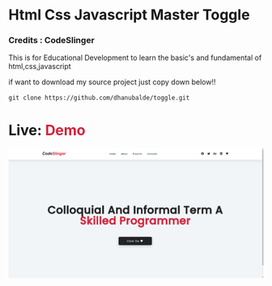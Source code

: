 # Html Css Javascript Master Toggle
### Credits :  CodeSlinger

This is for Educational Development to learn the basic's
and fundamental of html,css,javascript

if want to download my source project 
just copy down below!!

```shell
git clone https://github.com/dhanubalde/toggle.git
```

# Live: <a href="https://dhanubalde.github.io/toggle " style="text-decoration:none"><span style="color: hsl(352, 70%, 49%);">Demo</span></a>
<img src="./image/desktop.png" alt=""/>
